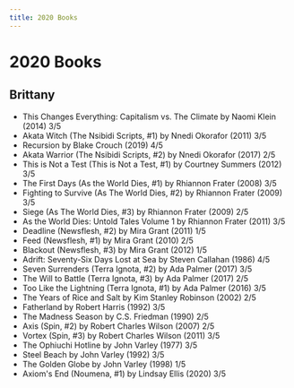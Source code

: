 ```yaml
---
title: 2020 Books
---
```


# 2020 Books

## Brittany

- This Changes Everything: Capitalism vs. The Climate by Naomi Klein (2014) 3/5
- Akata Witch (The Nsibidi Scripts, #1) by Nnedi Okorafor (2011) 3/5
- Recursion by Blake Crouch (2019) 4/5
- Akata Warrior (The Nsibidi Scripts, #2) by Nnedi Okorafor (2017) 2/5
- This is Not a Test (This is Not a Test, #1) by Courtney Summers (2012) 3/5
- The First Days (As the World Dies, #1) by Rhiannon Frater (2008) 3/5
- Fighting to Survive (As The World Dies, #2) by Rhiannon Frater (2009) 3/5
- Siege (As The World Dies, #3) by Rhiannon Frater (2009) 2/5
- As the World Dies: Untold Tales Volume 1 by Rhiannon Frater (2011) 3/5
- Deadline (Newsflesh, #2) by Mira Grant (2011) 1/5
- Feed (Newsflesh, #1) by Mira Grant (2010) 2/5
- Blackout (Newsflesh, #3) by Mira Grant (2012) 1/5
- Adrift: Seventy-Six Days Lost at Sea by Steven Callahan (1986) 4/5
- Seven Surrenders (Terra Ignota, #2) by Ada Palmer (2017) 3/5
- The Will to Battle (Terra Ignota, #3) by Ada Palmer (2017) 2/5
- Too Like the Lightning (Terra Ignota, #1) by Ada Palmer (2016) 3/5
- The Years of Rice and Salt by Kim Stanley Robinson (2002) 2/5
- Fatherland by Robert Harris (1992) 3/5
- The Madness Season by C.S. Friedman (1990) 2/5
- Axis (Spin, #2) by Robert Charles Wilson (2007) 2/5
- Vortex (Spin, #3) by Robert Charles Wilson (2011) 3/5
- The Ophiuchi Hotline by John Varley (1977) 3/5
- Steel Beach by John Varley (1992) 3/5
- The Golden Globe by John Varley (1998) 1/5
- Axiom's End (Noumena, #1) by Lindsay Ellis (2020) 3/5
